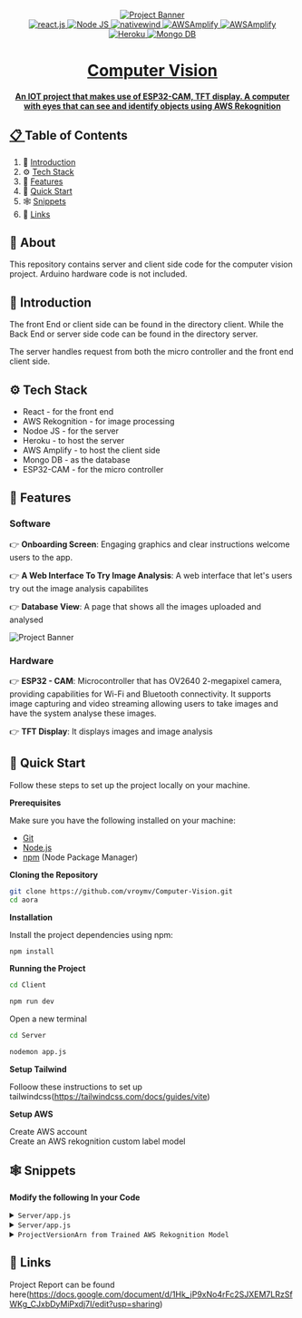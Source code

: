 <!-- Banner Image, Landing Page Of Computer Vision Site -->
<div align="center">
  <br />
    <a href="">
      <img src="https://firebasestorage.googleapis.com/v0/b/karizmatik-14de4.appspot.com/o/ComputerVision.png?alt=media&token=5a2e27c6-8a9f-45af-b4f3-973a932de26c" alt="Project Banner">
    
  <br />

  <div>
    <img src="https://img.shields.io/badge/-React-black?style=for-the-badge&logoColor=white&logo=react&color=61DAFB" alt="react.js" />
    <img src="https://img.shields.io/badge/node-js?style=for-the-badge&logo=nodedotjs&logoColor=white&label=Node%20JS" alt="Node JS" />
    <img src="https://img.shields.io/badge/Tailwind-black?style=for-the-badge&logoColor=white&logo=tailwindcss&color=06B6D4" alt="nativewind" />
    <img src="https://img.shields.io/badge/awsamplify-purple?style=for-the-badge&logo=awsamplify&logoColor=white&color=%23FF9900" alt="AWSAmplify" />
    <img src="https://img.shields.io/badge/aws-purple?style=for-the-badge&logo=amazonwebservices&logoColor=white&color=%23232F3E" alt="AWSAmplify" />
    <img src="https://img.shields.io/badge/HEROKU-purple?style=for-the-badge&logo=heroku&logoColor=white&color=%23430098" alt="Heroku" />
    <img src="https://img.shields.io/badge/mongodb-purple?style=for-the-badge&logo=mongodb&logoColor=white&color=%2347A248" alt="Mongo DB" />
    
    
  </div>

  <h1 align="center">Computer Vision</h1>

   <div align="center">
     <h4>An IOT project that makes use of ESP32-CAM, TFT display. A computer with eyes that can see and identify objects using AWS Rekognition</h4>
    </div>
</div>

## 📋 <a name="table">Table of Contents</a>

1. 🤖 [Introduction](#introduction)
2. ⚙️ [Tech Stack](#tech-stack)
3. 🔋 [Features](#features)
4. 🤸 [Quick Start](#quick-start)
5. 🕸️ [Snippets](#snippets)
6. 🔗 [Links](#links)

## 🚨 About

This repository contains server and client side code for the computer vision project. Arduino hardware code is not included.

## <a name="introduction">🤖 Introduction</a>

The front End or client side can be found in the directory client. While the Back End or server side code can be found in the directory server.

The server handles request from both the micro controller and the front end client side.

## <a name="tech-stack">⚙️ Tech Stack</a>

- React - for the front end
- AWS Rekognition - for image processing
- Nodoe JS - for the server
- Heroku - to host the server
- AWS Amplify - to host the client side
- Mongo DB - as the database
- ESP32-CAM - for the micro controller

## <a name="features">🔋 Features</a>

<h3>Software</h3>

👉 **Onboarding Screen**: Engaging graphics and clear instructions welcome users to the app.

👉 **A Web Interface To Try Image Analysis**: A web interface that let's users try out the image analysis capabilites

👉 **Database View**: A page that shows all the images uploaded and analysed

<img src="https://firebasestorage.googleapis.com/v0/b/karizmatik-14de4.appspot.com/o/image4.png?alt=media&token=93e748ff-d4c0-4767-b232-2e93092ce488" alt="Project Banner">

<h3>Hardware</h3>

👉 **ESP32 - CAM**: Microcontroller that has OV2640 2-megapixel camera, providing capabilities for Wi-Fi and Bluetooth connectivity. It supports image capturing and video streaming allowing users to take images and have the system analyse these images.

👉 **TFT Display**: It displays images and image analysis

## <a name="quick-start">🤸 Quick Start</a>

Follow these steps to set up the project locally on your machine.

**Prerequisites**

Make sure you have the following installed on your machine:

- [Git](https://git-scm.com/)
- [Node.js](https://nodejs.org/en)
- [npm](https://www.npmjs.com/) (Node Package Manager)

**Cloning the Repository**

```bash
git clone https://github.com/vroymv/Computer-Vision.git
cd aora
```

**Installation**

Install the project dependencies using npm:

```bash
npm install
```

**Running the Project**

```bash
cd Client
```

```bash
npm run dev
```

Open a new terminal

```bash
cd Server
```

```bash
nodemon app.js
```

**Setup Tailwind**

Folloow these instructions to set up tailwindcss(https://tailwindcss.com/docs/guides/vite)

**Setup AWS**

Create AWS account <br>
Create an AWS rekognition custom label model<br>

## <a name="snippets">🕸️ Snippets</a>

**Modify the following In your Code**

<details>
<summary><code>Server/app.js</code></summary>

```javascript
const client = new RekognitionClient({
  region: "us-east-1",
  credentials: {
    accessKeyId: process.env.AWS_ACCESS_KEY_ID,
    secretAccessKey: process.env.AWS_SECRET_ACCESS_KEY,
  },
});
```

</details>

<details>
<summary><code>Server/app.js</code></summary>

```javascript
//Configuring  PollyClient
const pollyClient = new PollyClient({
  region: "us-east-1",
  credentials: {
    accessKeyId: process.env.AWS_ACCESS_KEY_ID,
    secretAccessKey: process.env.AWS_SECRET_ACCESS_KEY,
  },
});
```

</details>

<details>
<summary><code>ProjectVersionArn from Trained AWS Rekognition Model</code></summary>

```javascript
//Custom Labels Input
const customLabelsInput = {
  Image: {
    Bytes: Buffer.from(imageData, "base64"),
  },
  MaxResults: 100,
  ProjectVersionArn:
    "arn:aws:rekognition:us-east-1:339712911556:project/Computer-vision/version/Computer-vision.2024-05-03T01.13.45/1714679026972",
};
```

</details>

## <a name="links">🔗 Links</a>

Project Report can be found here(https://docs.google.com/document/d/1Hk_jP9xNo4rFc2SJXEM7LRzSfWKg_CJxbDyMiPxdj7I/edit?usp=sharing)

#
